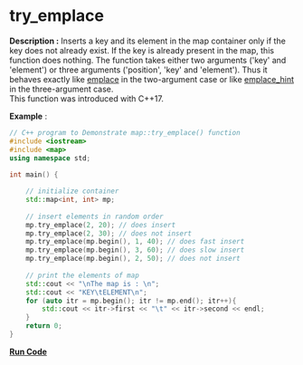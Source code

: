 # try_emplace

**Description :** Inserts a key and its element in the map container only if the key does not already exist. If the key is already present in the map, this function does nothing. The function takes either two arguments ('key' and 'element') or three arguments ('position', 'key' and 'element'). Thus it behaves exactly like [emplace](emplace.md) in the two-argument case or like [emplace_hint](emplace_hint.md) in the three-argument case.  
This function was introduced with C++17.

**Example** :

```cpp
// C++ program to Demonstrate map::try_emplace() function 
#include <iostream>
#include <map>
using namespace std; 
  
int main() { 

    // initialize container 
    std::map<int, int> mp; 
  
    // insert elements in random order 
    mp.try_emplace(2, 20); // does insert
    mp.try_emplace(2, 30); // does not insert 
    mp.try_emplace(mp.begin(), 1, 40); // does fast insert 
    mp.try_emplace(mp.begin(), 3, 60); // does slow insert 
    mp.try_emplace(mp.begin(), 2, 50); // does not insert 
  
    // print the elements of map 
    std::cout << "\nThe map is : \n"; 
    std::cout << "KEY\tELEMENT\n"; 
    for (auto itr = mp.begin(); itr != mp.end(); itr++){ 
        std::cout << itr->first << "\t" << itr->second << endl; 
    }
    return 0; 
} 
```

**[Run Code](https://rextester.com/WBJZ63078)**
